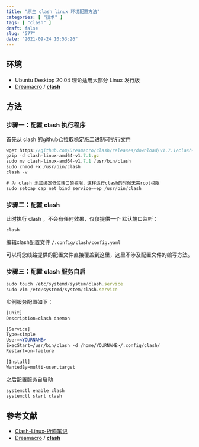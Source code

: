 ```yaml
---
title: "原生 clash linux 环境配置方法"
categories: [ "技术" ]
tags: [ "clash" ]
draft: false
slug: "577"
date: "2021-09-24 10:53:26"
---
```


## 环境

- Ubuntu Desktop 20.04 理论适用大部分 Linux 发行版
- [Dreamacro](https://github.com/Dreamacro) / **[clash](https://github.com/Dreamacro/clash)**

## 方法

### 步骤一：配置 clash 执行程序

首先从 clash 的github仓拉取稳定版二进制可执行文件

```jsx
wget https://github.com/Dreamacro/clash/releases/download/v1.7.1/clash-linux-amd64-v1.7.1.gz
gzip -d clash-linux-amd64-v1.7.1.gz
sudo mv clash-linux-amd64-v1.7.1 /usr/bin/clash
sudo chmod +x /usr/bin/clash
clash -v

# 为 clash 添加绑定低位端口的权限，这样运行clash的时候无需root权限
sudo setcap cap_net_bind_service=+ep /usr/bin/clash
```

### 步骤二：配置 clash

此时执行 clash ，不会有任何效果，仅仅提供一个 默认端口监听：

```jsx
clash
```

编辑clash配置文件 `/.config/clash/config.yaml`

可以将您线路提供的配置文件直接覆盖到这里，这里不涉及配置文件的编写方法。

### 步骤三：配置 clash 服务自启

```jsx
sudo touch /etc/systemd/system/clash.service
sudo vim /etc/systemd/system/clash.service
```

实例服务配置如下：

```jsx
[Unit]
Description=clash daemon

[Service]
Type=simple
User=<YOURNAME>
ExecStart=/usr/bin/clash -d /home/YOURNAME>/.config/clash/
Restart=on-failure

[Install]
WantedBy=multi-user.target
```

之后配置服务自启动

```jsx
systemctl enable clash
systemctl start clash
```

## 参考文献

- [Clash-Linux-折腾笔记](https://github.com/yuanlam/Clash-Linux)
- [Dreamacro](https://github.com/Dreamacro) / **[clash](https://github.com/Dreamacro/clash)**